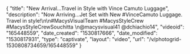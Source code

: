 {
    "title": "New Arrival...Travel in Style with Vince Camuto Luggage",
    "description": "Now Arriving...Jet Set with New #VinceCamuto Luggage.  Travel in style!\n\n#MacysVisualTeam #MacysStyleCrew #MacysStyleCrewSouchitta \n@macysvisual41 @dchiachio14",
    "videoid": "165448559",
    "date_created": "1530817666",
    "date_modified": "1530817931",
    "type": "captivate",
    "layout": "video",
    "url": "\/v\/photogrid-1530808734659\/165448559"
}